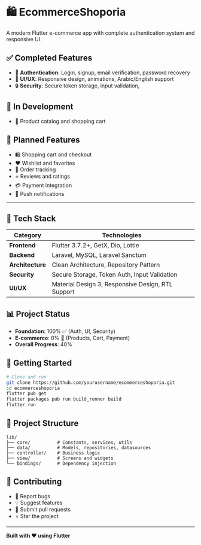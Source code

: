 # 🛍️ EcommerceShoporia

A modern Flutter e-commerce app with complete authentication system and responsive UI.

## ✅ **Completed Features**

- 🔐 **Authentication**: Login, signup, email verification, password recovery
- 🎨 **UI/UX**: Responsive design, animations, Arabic/English support
- 🔒 **Security**: Secure token storage, input validation, 

## 🔧 **In Development**
- 🛒 Product catalog and shopping cart


## 🎯 **Planned Features**
- 🛍️ Shopping cart and checkout
- ❤️ Wishlist and favorites
- 📍 Order tracking
- ⭐ Reviews and ratings
- 💳 Payment integration
- 🔔 Push notifications

---

## 🧰 **Tech Stack**

| Category | Technologies |
|----------|-------------|
| **Frontend** | Flutter 3.7.2+, GetX, Dio, Lottie |
| **Backend** | Laravel, MySQL, Laravel Sanctum |
| **Architecture** | Clean Architecture, Repository Pattern |
| **Security** | Secure Storage, Token Auth, Input Validation |
| **UI/UX** | Material Design 3, Responsive Design, RTL Support |

## 📊 **Project Status**
- **Foundation**: 100% ✅ (Auth, UI, Security)
- **E-commerce**: 0% 🔧 (Products, Cart, Payment)
- **Overall Progress**: 40%

## 🚀 **Getting Started**

```bash
# Clone and run
git clone https://github.com/yourusername/ecommerceshoporia.git
cd ecommerceshoporia
flutter pub get
flutter packages pub run build_runner build
flutter run
```

## 📁 **Project Structure**
```
lib/
├── core/          # Constants, services, utils
├── data/          # Models, repositories, datasources  
├── controller/    # Business logic
├── view/          # Screens and widgets
└── bindings/      # Dependency injection
```

## 🤝 **Contributing**
- 🐛 Report bugs
- 💡 Suggest features  
- 🔧 Submit pull requests
- ⭐ Star the project

---
**Built with ❤️ using Flutter**

